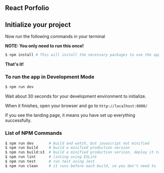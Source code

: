 ## React Porfolio

## Initialize your project

Now run the following commands in your terminal

**NOTE: You only need to run this once!**

```sh
$ npm install # This will install the necessary packages to use the app
```

**That's it!**


### To run the app in Development Mode

```sh
$ npm run dev
```

Wait about 30 seconds for your development environment to initialize.

When it finishes, open your browser and go to `http://localhost:8080/`

If you see the landing page, it means you have set up everything successfully.


### List of NPM Commands


```sh
$ npm run dev       # build and watch, but javascript not minified
$ npm run build     # build a minified production version
$ npm run build:s3  # build a minified production version, deploy it to S3 as a static app
$ npm run lint      # linting using ESLint
$ npm run test      # run test using Jest
$ npm run clean     # it runs before each build, so you don't need to
```
